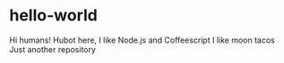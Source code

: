 hello-world
===========
Hi humans!
Hubot here, I like Node.js and Coffeescript
I like moon tacos
Just another repository
